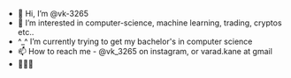- 👋 Hi, I’m @vk-3265
- 👀 I’m interested in computer-science, machine learning, trading, cryptos etc..
- ^_^ I’m currently trying to get my bachelor's in computer science
- 📫 How to reach me - @vk_3265 on instagram, or varad.kane at gmail
- 🤡🤡🤡
<!---
vk-3265/vk-3265 is a ✨ special ✨ repository because its `README.md` (this file) appears on your GitHub profile.
You can click the Preview link to take a look at your changes.
--->
